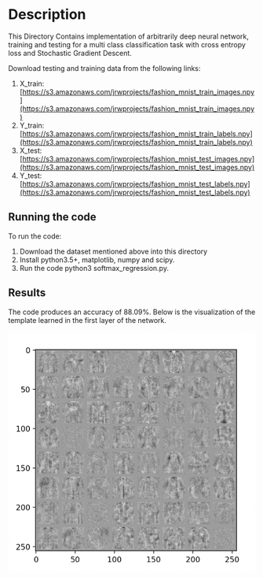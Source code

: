 # Description
This Directory Contains implementation of arbitrarily deep neural network, training and testing for a multi class classification task with cross entropy loss and Stochastic Gradient Descent.

Download testing and training data from the following links:
1. X_train: [https://s3.amazonaws.com/jrwprojects/fashion_mnist_train_images.npy](https://s3.amazonaws.com/jrwprojects/fashion_mnist_train_images.npy)
2. Y_train:[https://s3.amazonaws.com/jrwprojects/fashion_mnist_train_labels.npy](https://s3.amazonaws.com/jrwprojects/fashion_mnist_train_labels.npy)
3. X_test: [https://s3.amazonaws.com/jrwprojects/fashion_mnist_test_images.npy](https://s3.amazonaws.com/jrwprojects/fashion_mnist_test_images.npy)
4. Y_test: [https://s3.amazonaws.com/jrwprojects/fashion_mnist_test_labels.npy](https://s3.amazonaws.com/jrwprojects/fashion_mnist_test_labels.npy)

## Running the code
To run the code:
1. Download the dataset mentioned above into this directory
2. Install python3.5+, matplotlib, numpy and scipy.
3. Run the code python3 softmax_regression.py.

## Results
The code produces an accuracy of 88.09%. Below is the visualization of the template learned in the first layer of the network.


![Results](Result.png)



